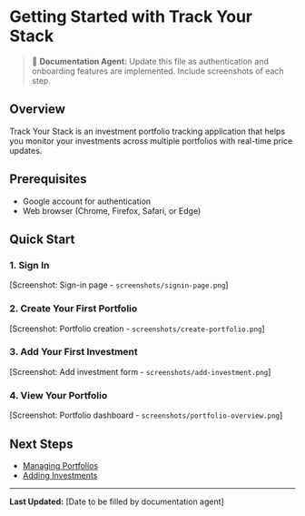 # Getting Started with Track Your Stack

> 📝 **Documentation Agent:** Update this file as authentication and onboarding features are implemented. Include screenshots of each step.

## Overview

Track Your Stack is an investment portfolio tracking application that helps you monitor your investments across multiple portfolios with real-time price updates.

## Prerequisites

- Google account for authentication
- Web browser (Chrome, Firefox, Safari, or Edge)

## Quick Start

### 1. Sign In

[Screenshot: Sign-in page - `screenshots/signin-page.png`]

### 2. Create Your First Portfolio

[Screenshot: Portfolio creation - `screenshots/create-portfolio.png`]

### 3. Add Your First Investment

[Screenshot: Add investment form - `screenshots/add-investment.png`]

### 4. View Your Portfolio

[Screenshot: Portfolio dashboard - `screenshots/portfolio-overview.png`]

## Next Steps

- [Managing Portfolios](./managing-portfolios.md)
- [Adding Investments](./adding-investments.md)

---

**Last Updated:** [Date to be filled by documentation agent]
